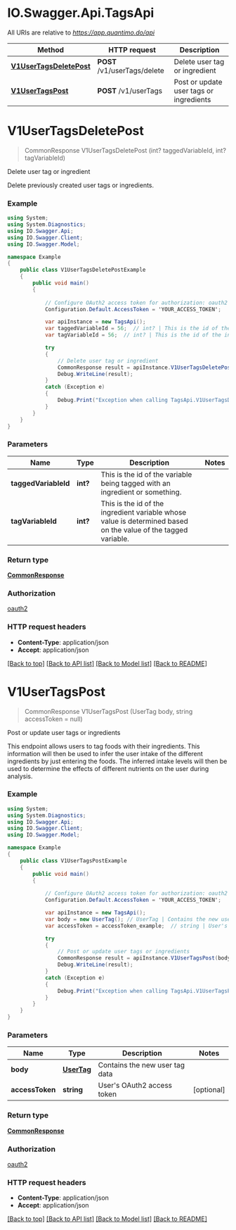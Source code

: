 # IO.Swagger.Api.TagsApi

All URIs are relative to *https://app.quantimo.do/api*

Method | HTTP request | Description
------------- | ------------- | -------------
[**V1UserTagsDeletePost**](TagsApi.md#v1usertagsdeletepost) | **POST** /v1/userTags/delete | Delete user tag or ingredient
[**V1UserTagsPost**](TagsApi.md#v1usertagspost) | **POST** /v1/userTags | Post or update user tags or ingredients


# **V1UserTagsDeletePost**
> CommonResponse V1UserTagsDeletePost (int? taggedVariableId, int? tagVariableId)

Delete user tag or ingredient

Delete previously created user tags or ingredients.

### Example
```csharp
using System;
using System.Diagnostics;
using IO.Swagger.Api;
using IO.Swagger.Client;
using IO.Swagger.Model;

namespace Example
{
    public class V1UserTagsDeletePostExample
    {
        public void main()
        {
            
            // Configure OAuth2 access token for authorization: oauth2
            Configuration.Default.AccessToken = 'YOUR_ACCESS_TOKEN';

            var apiInstance = new TagsApi();
            var taggedVariableId = 56;  // int? | This is the id of the variable being tagged with an ingredient or something.
            var tagVariableId = 56;  // int? | This is the id of the ingredient variable whose value is determined based on the value of the tagged variable.

            try
            {
                // Delete user tag or ingredient
                CommonResponse result = apiInstance.V1UserTagsDeletePost(taggedVariableId, tagVariableId);
                Debug.WriteLine(result);
            }
            catch (Exception e)
            {
                Debug.Print("Exception when calling TagsApi.V1UserTagsDeletePost: " + e.Message );
            }
        }
    }
}
```

### Parameters

Name | Type | Description  | Notes
------------- | ------------- | ------------- | -------------
 **taggedVariableId** | **int?**| This is the id of the variable being tagged with an ingredient or something. | 
 **tagVariableId** | **int?**| This is the id of the ingredient variable whose value is determined based on the value of the tagged variable. | 

### Return type

[**CommonResponse**](CommonResponse.md)

### Authorization

[oauth2](../README.md#oauth2)

### HTTP request headers

 - **Content-Type**: application/json
 - **Accept**: application/json

[[Back to top]](#) [[Back to API list]](../README.md#documentation-for-api-endpoints) [[Back to Model list]](../README.md#documentation-for-models) [[Back to README]](../README.md)

# **V1UserTagsPost**
> CommonResponse V1UserTagsPost (UserTag body, string accessToken = null)

Post or update user tags or ingredients

This endpoint allows users to tag foods with their ingredients.  This information will then be used to infer the user intake of the different ingredients by just entering the foods. The inferred intake levels will then be used to determine the effects of different nutrients on the user during analysis.

### Example
```csharp
using System;
using System.Diagnostics;
using IO.Swagger.Api;
using IO.Swagger.Client;
using IO.Swagger.Model;

namespace Example
{
    public class V1UserTagsPostExample
    {
        public void main()
        {
            
            // Configure OAuth2 access token for authorization: oauth2
            Configuration.Default.AccessToken = 'YOUR_ACCESS_TOKEN';

            var apiInstance = new TagsApi();
            var body = new UserTag(); // UserTag | Contains the new user tag data
            var accessToken = accessToken_example;  // string | User's OAuth2 access token (optional) 

            try
            {
                // Post or update user tags or ingredients
                CommonResponse result = apiInstance.V1UserTagsPost(body, accessToken);
                Debug.WriteLine(result);
            }
            catch (Exception e)
            {
                Debug.Print("Exception when calling TagsApi.V1UserTagsPost: " + e.Message );
            }
        }
    }
}
```

### Parameters

Name | Type | Description  | Notes
------------- | ------------- | ------------- | -------------
 **body** | [**UserTag**](UserTag.md)| Contains the new user tag data | 
 **accessToken** | **string**| User&#39;s OAuth2 access token | [optional] 

### Return type

[**CommonResponse**](CommonResponse.md)

### Authorization

[oauth2](../README.md#oauth2)

### HTTP request headers

 - **Content-Type**: application/json
 - **Accept**: application/json

[[Back to top]](#) [[Back to API list]](../README.md#documentation-for-api-endpoints) [[Back to Model list]](../README.md#documentation-for-models) [[Back to README]](../README.md)

